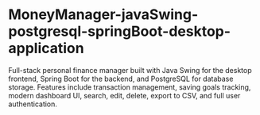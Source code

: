 # MoneyManager-javaSwing-postgresql-springBoot-desktop-application
Full-stack personal finance manager built with Java Swing for the desktop frontend, Spring Boot for the backend, and PostgreSQL for database storage. Features include transaction management, saving goals tracking, modern dashboard UI, search, edit, delete, export to CSV, and full user authentication.
